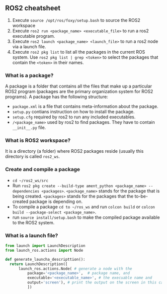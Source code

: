 ## ROS2 cheatsheet 
1. Execute `source /opt/ros/foxy/setup.bash` to source the ROS2 workspace 
2. Execute `ros2 run <package_name> <executable_file>` to run a ros2 executable program. 
3. Execute `ros2 launch <package_name> <launch_file>` to run a ros2 node via a launch file.  
4. Execute `ros2 pkg list` to list all the packages in the current ROS system. Use `ros2 pkg list | grep <token>` to select the packages that contain the `<token>` in their names. 
### What is a package?
A package is a folder that contains all the files that make up a particular ROS2 program (packages are the primary organization system for ROS2 programs). A package has the following structure: 
  - `package.xml` is a file that contains meta-information about the package.
  - `setup.py` contians instruction on how to install the package.
  - `setup.cfg` required by ros2 to run any included executables. 
  - `/<package_name>` used by ros2 to find packages. They have to contain `__init__.py` file. 
### What is ROS2 workspace?
It is a directory (a folder) where ROS2 packages reside (usually this directory is called `ros2_ws`. 
### Create and compile a package
  - `cd ~/ros2_ws/src`
  - Run `ros2 pkg create --build-type ament_python <package_name> --dependencies <packages>`. `<package_name>` stands for the package that is being created. `<packages>` stands for the packages that the to-be-created package is depending on. 
  - To compile a package `cd to ~/ros_ws` and run `colcon build` or `colcon build --package-select <package_name>`. 
  - run `source install/setup.bash` to make the compiled package available to the ROS2 system. 
### What is a launch file?
```python 
from launch import LaunchDescription
from launch_ros.actions import Node

def generate_launcha_descripttion():
  return LaunchDescription([
      launch_ros.actions.Node( # generate a node with the 
          package='<package_name>',  # package name, and 
          executable='<executable_name>', # the execuable name and
          output='screen'), # print the output on the screen in this case
          ])

```

